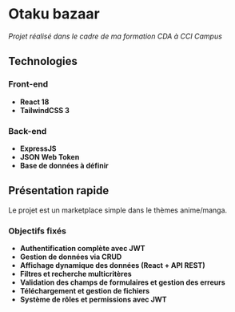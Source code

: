 # Otaku bazaar

*Projet réalisé dans le cadre de ma formation CDA à CCI Campus*

## Technologies
### Front-end
- **React 18**
- **TailwindCSS 3**

### Back-end
- **ExpressJS**
- **JSON Web Token**
- **Base de données à définir**

## Présentation rapide
Le projet est un marketplace simple dans le thèmes anime/manga.

### Objectifs fixés
- **Authentification complète avec JWT**
- **Gestion de données via CRUD**
- **Affichage dynamique des données (React + API REST)**
- **Filtres et recherche multicritères**
- **Validation des champs de formulaires et gestion des erreurs**
- **Téléchargement et gestion de fichiers**
- **Système de rôles et permissions avec JWT**